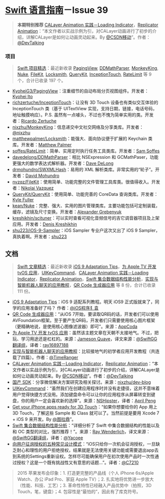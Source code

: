 [Swift 语言指南](https://github.com/ipader/SwiftGuide)－Issue 39
===
> **本期特别推荐** [CALayer Animation 实践－Loading Indicator](http://www.devtalking.com/articles/calayer-animation-loading-lndicator/)，[Replicator Animation](http://www.devtalking.com/articles/calayer-animation-replicator-animation/)：“本文作者以实战示例为引，对CALayer动画进行了初步的介绍，详解CALayer是如何让动画灵动起来。By [@CSDN移动](http://weibo.com/csdnmobile)”。作者：[@DevTalking](http://weibo.com/jacefu)

### 项目
> [Swift 项目精选](https://github.com/ipader/SwiftGuide/blob/master/Featured.md)：最近新收录 [PagingView](https://github.com/KyoheiG3/PagingView), [DDMathParser](https://github.com/davedelong/DDMathParser), [MonkeyKing](https://github.com/nixzhu/MonkeyKing), [Nuke](https://github.com/kean/Nuke), [FileKit](https://github.com/nvzqz/FileKit), [Locksmith](https://github.com/matthewpalmer/Locksmith), [QueryKit](https://github.com/QueryKit/QueryKit), [InceptionTouch](https://github.com/richzertuche/InceptionTouch), [RateLimit](https://github.com/soffes/RateLimit) 等 9 个，合计已收录 197 个。

* [KyoheiG3/PagingView](https://github.com/KyoheiG3/PagingView)：注重细节的自动布局分页视图组件。开发者：[Kyohei Ito](https://github.com/KyoheiG3)
* [richzertuche/InceptionTouch](https://github.com/richzertuche/InceptionTouch)：让没有 3D Touch 设备也有类似交互体验的 InceptionTouch 类（基于 UITextView 实现，支持日期，链接，电话号码，地址触摸响应）。P.S. 虽然有一点噱头，不过也不愧为简单实用的类。开发者：[Ricardo Zertuche](https://github.com/richzertuche)
* [nixzhu/MonkeyKing](https://github.com/nixzhu/MonkeyKing)：信息递交中文社交网络及分享类库。开发者：[@nixzhu](weibo.com/nixzhu)
* [matthewpalmer/Locksmith](https://github.com/matthewpalmer/Locksmith)：能强大、面向协议便于扩展的 Keychain 类库。开发者：[Matthew Palmer](https://github.com/matthewpalmer)
* [soffes/RateLimit](https://github.com/soffes/RateLimit)：简单、实用定时执行任务工具类库。开发者：[Sam Soffes](https://github.com/soffes)
* [davedelong/DDMathParser](https://github.com/davedelong/DDMathParser)：相比 NSExpression 和 GCMathPaser，功能更强大的数学表达式解析器。开发者：[Dave DeLong](https://github.com/davedelong)
* [drmohundro/SWXMLHash](https://github.com/drmohundro/SWXMLHash)：易用的 XML 解析类库。非常实用的“轮子”。开发者：[David Mohundro](https://github.com/drmohundro)
* [nvzqz/FileKit](https://github.com/nvzqz/FileKit)：使用简单、功能完整的文件管理工具库类。很值得收入。开发者：[Nikolai Vazquez](https://github.com/nvzqz)
* [QueryKit/QueryKit](https://github.com/QueryKit/QueryKit)：使用简单、功能完善的 CoreData 查询类库。开发者：[Kyle Fuller](https://github.com/kylef)
* [kean/Nuke](https://github.com/kean/Nuke)：完整、强大、实用的图片管理类库。主要功能包括可定制装载，缓存，滤镜及尺寸变换。开发者：[Alexander Grebenyuk](https://github.com/kean)
* [kreshikhin/scituner](https://github.com/kreshikhin/scituner)：可以实时查看可视化音频信号的吉它调音器项目及上架应用。开发者：[Denis Kreshikhin](https://github.com/kreshikhin)
* [shu223/iOS-9-Sampler](https://github.com/shu223/iOS-9-Sampler)：iOS Sampler 专业户这次又出了 iOS 9 Sampler，真执着啊。开发者：[shu223](https://github.com/shu223)


## 文档
> [Swift 文章精选](https://github.com/ipader/SwiftGuide/blob/master/Featured-Articles.md)：最近新收录 [iOS 9 Adaptation Tips](https://github.com/ChenYilong/iOS9AdaptationTips)，[为 Apple TV 开发 tvOS 应用](http://swift.gg/2015/09/14/developing-tvos-apps-for-apple-tv-with-swift/)，[UIKey​Command](http://nshipster.cn/uikeycommand/)，[CALayer Animation 实践－Loading Indicator](http://www.devtalking.com/articles/calayer-animation-loading-lndicator/)，[Replicator Animation](http://www.devtalking.com/articles/calayer-animation-replicator-animation/)，[Swift 集合数据结构性能分析](http://swift.gg/2015/09/09/collection-data-structures-swift/)，[实现与智能机器人聊天的应用教程](http://www.jianshu.com/p/1f93e0fec8a5)，[QR Code 生成器应用](http://www.appcoda.com.tw/qr-code-generator-tutorial/) 等 8 份，合计已收录 111 份。

* [iOS 9 Adaptation Tips](https://github.com/ChenYilong/iOS9AdaptationTips)：iOS 9 适配系列教程。明天 iOS9 正式版就来了，同学的应用准备好了吗？ 作者：[@iOS程序犭袁](http://weibo.com/luohanchenyilong)
* [QR Code 生成器应用](http://www.appcoda.com.tw/qr-code-generator-tutorial/)：“从iOS 7开始，要读取QR码的话，开发者们可以使用AVFoundation框架。至于要产生QR码，开发者们只需要使用核心图片框架（更精确地说，是使用核心图像滤波器）即可”。来源：[AppCoda](http://www.appcoda.com/qr-code-generator-tutorial/)
* [为 Apple TV 开发 tvOS 应用](http://swift.gg/2015/09/14/developing-tvos-apps-for-apple-tv-with-swift/)：虽然该主题文章在天朝不太接地气。不过，把玩、学习用途还是杠杠的。来源：[Jameson Quave](http://jamesonquave.com/blog/developing-tvos-apps-for-apple-tv-with-swift/)，译文来源：[@SwiftGG翻译组](http://weibo.com/swiftguide)，译者：[ray16897188](http://www.jianshu.com/users/97c49dfd1f9f/latest_articles)
* [实现与智能机器人聊天的应用教程](http://www.jianshu.com/p/1f93e0fec8a5)：比较接地气的初学者应用开发教程（共连载了四篇）。作者：[@TimeRanger](http://weibo.com/u/2363379653)
* [CALayer Animation 实践－Loading Indicator](http://www.devtalking.com/articles/calayer-animation-loading-lndicator/)，[Replicator Animation](http://www.devtalking.com/articles/calayer-animation-replicator-animation/)：“本文作者以实战示例为引，对CALayer动画进行了初步的介绍，详解CALayer是如何让动画灵动起来。By [@CSDN移动](http://weibo.com/csdnmobile)”。作者：[@DevTalking](http://weibo.com/jacefu)
* [国产 SDK](https://github.com/nixzhu/dev-blog/blob/master/2015-09-18-monkey-king.md)：分享微信解决方案研究及相关探讨。来源：[nixzhu/dev-blog](https://github.com/nixzhu/dev-blog)
* [UIKey​Command](http://nshipster.cn/uikeycommand/)：“虽然我们在创建应用程序时并没有走捷径，这并不意味着用户觉得快捷方式没用。添加键盘命令可以让你的应用程序从屏幕转变到键盘，你的用户一定会喜欢新的选择”。来源：[NSHipster](http://nshipster.com/uikeycommand/)，译者：[April Peng](http://nshipster.cn/translators/april-peng/)
* [Get your iPhone apps ready for 3D Touch](https://developer.apple.com/ios/3d-touch/)：“如果你想要给你的 App 用上 3D Touch，了解这些 Sample 和 Class 就可以了。当然前提是要用 Xcode 7 + iOS 9 来开发。By [@图拉鼎](http://weibo.com/tualatrix)”。
* [Swift 集合数据结构性能分析](http://swift.gg/2015/09/09/collection-data-structures-swift/)：“详细分析了 Swift 中集合数据结构的性能以及和 OC 类型的对比，强烈推荐！”。来源：[Ray Wenderlich](http://www.raywenderlich.com/79850/collection-data-structures-swift)，译文来源：[@SwiftGG翻译组](http://weibo.com/swiftguide)，译者：[@Yacoee](http://weibo.com/u/5307282688)
* [向用户征询授权的五种常见设计模式](http://beforweb.com/node/766)：“iOS只给你一次机会征询授权，一旦缺乏耐心和理性的用户拒绝授权，结果就是无法使用关键功能或需要退出app去到系统的Settings重新设权。怎样尽可能确保用户在初次使用产品时一次性通过授权？这是一个既有挑战性又有意思的话题…”。译者：[@C7210](http://weibo.com/c7210)


> 2015 苹果发布会印象：1. 打造更完整的产品线（个人 iPhone 6s/Apple Watch、办公 iPad Pro、家庭 Apple TV）；2. 扎实地将优势进一步放大（性能、科技、工艺）；3. 革命性特性已经融入产品优势中（拍照，3D Touch，笔，键盘）；4. 包容性是“最怕的”，因此有了库克符号。